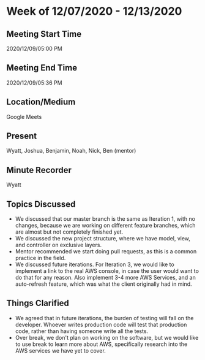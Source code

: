 # Week of 12/07/2020 - 12/13/2020

## Meeting Start Time

2020/12/09/05:00 PM

## Meeting End Time

2020/12/09/05:36 PM

## Location/Medium

Google Meets

## Present

Wyatt, Joshua, Benjamin, Noah, Nick, Ben (mentor)

## Minute Recorder

Wyatt

## Topics Discussed
<ul>
<li>We discussed that our master branch is the same as Iteration 1, with no changes, because we are working on different feature branches, which are almost but not completely finished yet.</li> 
<li>We discussed the new project structure, where we have model, view, and controller on exclusive layers.</li>
<li>Mentor recommended we start doing pull requests, as this is a common practice in the field.</li>
<li>We discussed future iterations. For Iteration 3, we would like to implement a link to the real AWS console, in case the user would want to do that for any reason. Also implement 3-4 more AWS Services, and an auto-refresh feature, which was what the client originally had in mind.</li>
</ul>

## Things Clarified
<ul>
<li>We agreed that in future iterations, the burden of testing will fall on the developer. Whoever writes production code will test that production code, rather than having someone write all the tests.</li>
<li>Over break, we don't plan on working on the software, but we would like to use break to learn more about AWS, specifically research into the AWS services we have yet to cover.</li>
</ul>

